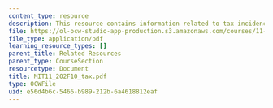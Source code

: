 ```yaml
---
content_type: resource
description: This resource contains information related to tax incidence problem.
file: https://ol-ocw-studio-app-production.s3.amazonaws.com/courses/11-202-planning-economics-fall-2010/e56d4b6c5466b989212b6a4618812eaf_MIT11_202F10_tax.pdf
file_type: application/pdf
learning_resource_types: []
parent_title: Related Resources
parent_type: CourseSection
resourcetype: Document
title: MIT11_202F10_tax.pdf
type: OCWFile
uid: e56d4b6c-5466-b989-212b-6a4618812eaf
---
```

